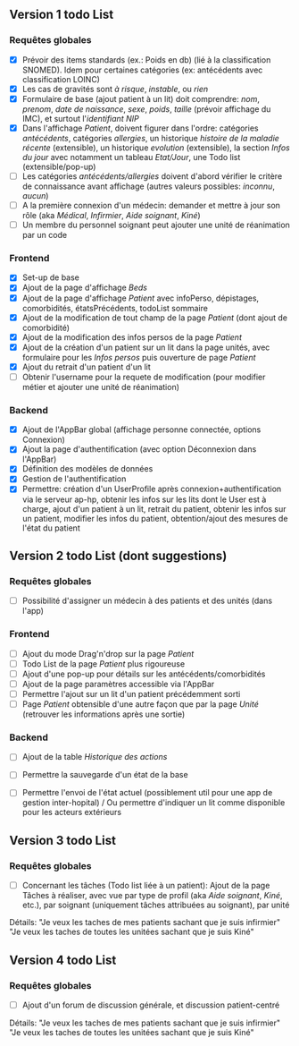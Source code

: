 ## Version 1 todo List

### Requêtes globales

- [x] Prévoir des items standards (ex.: Poids en db) (lié à la classification SNOMED). Idem pour certaines catégories (ex: antécédents avec classification LOINC)
- [x] Les cas de gravités sont _à risque_, _instable_, ou _rien_ 
- [x] Formulaire de base (ajout patient à un lit) doit comprendre: _nom_, _prenom_, _date de naissance_, _sexe_, _poids_, _taille_ (prévoir affichage du IMC), et surtout l'_identifiant NIP_
- [x] Dans l'affichage _Patient_, doivent figurer dans l'ordre: catégories _antécédents_, catégories _allergies_, un historique _histoire de la maladie récente_ (extensible), un historique _evolution_ (extensible), la section _Infos du jour_ avec notamment un tableau _Etat/Jour_, une Todo list (extensible/pop-up)
- [ ] Les catégories _antécédents/allergies_ doivent d'abord vérifier le critère de connaissance avant affichage (autres valeurs possibles: _inconnu_, _aucun_)
- [ ] A la première connexion d'un médecin: demander et mettre à jour son rôle (aka _Médical_, _Infirmier_, _Aide soignant_, _Kiné_)
- [ ] Un membre du personnel soignant peut ajouter une unité de réanimation par un code

### Frontend

- [x] Set-up de base
- [x] Ajout de la page d'affichage _Beds_
- [x] Ajout de la page d'affichage _Patient_ avec infoPerso, dépistages, comorbidités, étatsPrécédents, todoList sommaire
- [x] Ajout de la modification de tout champ de la page _Patient_ (dont ajout de comorbidité)
- [x] Ajout de la modification des infos persos de la page _Patient_
- [x] Ajout de la création d'un patient sur un lit dans la page unités, avec formulaire pour les _Infos persos_ puis ouverture de page _Patient_
- [x] Ajout du retrait d'un patient d'un lit
- [ ] Obtenir l'username pour la requete de modification (pour modifier métier et ajouter une unité de réanimation)

### Backend

- [x] Ajout de l'AppBar global (affichage personne connectée, options Connexion)
- [x] Ajout la page d'authentification (avec option Déconnexion dans l'AppBar)
- [x] Définition des modèles de données
- [x] Gestion de l'authentification
- [x] Permettre: création d'un UserProfile après connexion+authentification via le serveur ap-hp, obtenir les infos sur les lits dont le User est à charge, ajout d'un patient à un lit, retrait du patient, obtenir les infos sur un patient, modifier les infos du patient, obtention/ajout des mesures de l'état du patient

## Version 2 todo List (dont suggestions)

### Requêtes globales

- [ ] Possibilité d'assigner un médecin à des patients et des unités (dans l'app)

### Frontend

- [ ] Ajout du mode Drag'n'drop sur la page _Patient_
- [ ] Todo List de la page _Patient_ plus rigoureuse
- [ ] Ajout d'une pop-up pour détails sur les antécédents/comorbidités
- [ ] Ajout de la page paramètres accessible via l'AppBar
- [ ] Permettre l'ajout sur un lit d'un patient précédemment sorti
- [ ] Page _Patient_ obtensible d'une autre façon que par la page _Unité_ (retrouver les informations après une sortie)

### Backend

- [ ] Ajout de la table _Historique des actions_
- [ ] Permettre la sauvegarde d'un état de la base
- [ ] Permettre l'envoi de l'état actuel (possiblement util pour une app de gestion inter-hopital) / Ou permettre d'indiquer un lit comme disponible pour les acteurs extérieurs


## Version 3 todo List

### Requêtes globales

- [ ] Concernant les tâches (Todo list liée à un patient): Ajout de la page Tâches à réaliser, avec vue par type de profil (aka _Aide soignant_, _Kiné_, etc.), par soignant (uniquement tâches attribuées au soignant), par unité

Détails: 
"Je veux les taches de mes patients sachant que je suis infirmier"
"Je veux les taches de toutes les unitées sachant que je suis Kiné"

## Version 4 todo List

### Requêtes globales

- [ ] Ajout d'un forum de discussion générale, et discussion patient-centré

Détails: 
"Je veux les taches de mes patients sachant que je suis infirmier"
"Je veux les taches de toutes les unitées sachant que je suis Kiné"

